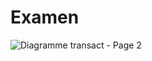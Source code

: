# Examen
![Diagramme transact - Page 2](https://user-images.githubusercontent.com/116524378/204485184-8394ab69-bb7e-4faf-90b2-f3f059cb5d3c.png)

